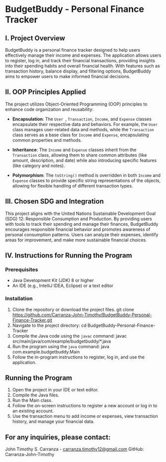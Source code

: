 # BudgetBuddy - Personal Finance Tracker

## I. Project Overview
BudgetBuddy is a personal finance tracker designed to help users effectively manage their income and expenses. The application allows users to register, log in, and track their financial transactions, providing insights into their spending habits and overall financial health. With features such as transaction history, balance display, and filtering options, BudgetBuddy aims to empower users to make informed financial decisions.

## II. OOP Principles Applied
The project utilizes Object-Oriented Programming (OOP) principles to enhance code organization and reusability:

- **Encapsulation**: The `User `, `Transaction`, `Income`, and `Expense` classes encapsulate their respective data and behaviors. For example, the `User ` class manages user-related data and methods, while the `Transaction` class serves as a base class for `Income` and `Expense`, encapsulating common properties and methods.

- **Inheritance**: The `Income` and `Expense` classes inherit from the `Transaction` class, allowing them to share common attributes (like amount, description, and date) while also introducing specific features (like category and notes).

- **Polymorphism**: The `toString()` method is overridden in both `Income` and `Expense` classes to provide specific string representations of the objects, allowing for flexible handling of different transaction types.

## III. Chosen SDG and Integration
This project aligns with the United Nations Sustainable Development Goal (SDG) 12: Responsible Consumption and Production. By providing users with tools to track their spending and manage their finances, BudgetBuddy encourages responsible financial behavior and promotes awareness of personal consumption patterns. Users can analyze their expenses, identify areas for improvement, and make more sustainable financial choices.

## IV. Instructions for Running the Program

### Prerequisites
- Java Development Kit (JDK) 8 or higher
- An IDE (e.g., IntelliJ IDEA, Eclipse) or a text editor

### Installation
1. Clone the repository or download the project files.
git clone https://github.com/Carranza-John-Timothy/BudgetBuddy-Personal-Finance-Tracker.git
2. Navigate to the project directory:
    cd BudgetBuddy-Personal-Finance-Tracker
3. Compile the Java code using the `javac` command:
    javac src/main/java/com/example/budgetbuddy/*.java
4. Run the program using the `java` command:
    java com.example.budgetbuddy.Main
5. Follow the in-program instructions to register, log in, and use the application.

## Running the Program
1.  Open the project in your IDE or text editor.
2. Compile the Java files.
3. Run the Main class.
4. Follow the on-screen instructions to register a new account or log in to an existing account.
5. Use the transaction menu to add income or expenses, view transaction history, and manage your financial data.

## For any inquiries, please contact:

John Timothy S. Carranza - carranza.timothy12@gmail.com
GitHub: Carranza-John-Timothy